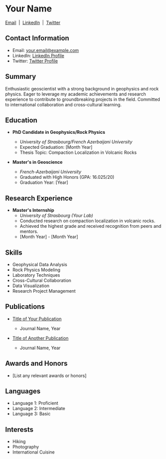 # Your Name

[Email](mailto:your.email@example.com) &nbsp;|&nbsp; [LinkedIn](https://www.linkedin.com/in/yourlinkedinprofile/) &nbsp;|&nbsp; [Twitter](https://twitter.com/yourtwitterprofile)

## Contact Information
- Email: your.email@example.com
- LinkedIn: [LinkedIn Profile](https://www.linkedin.com/in/yourlinkedinprofile/)
- Twitter: [Twitter Profile](https://twitter.com/yourtwitterprofile)

## Summary
Enthusiastic geoscientist with a strong background in geophysics and rock physics. Eager to leverage my academic achievements and research experience to contribute to groundbreaking projects in the field. Committed to international collaboration and cross-cultural learning.

## Education
- **PhD Candidate in Geophysics/Rock Physics**
  - *University of Strasbourg/French Azerbaijani University*
  - Expected Graduation: [Month Year]
  - Thesis Topic: Compaction Localization in Volcanic Rocks

- **Master's in Geoscience**
  - *French-Azerbaijani University*
  - Graduated with High Honors (GPA: 16.025/20)
  - Graduation Year: [Year]

## Research Experience
- **Master's Internship**
  - *University of Strasbourg (Your Lab)*
  - Conducted research on compaction localization in volcanic rocks.
  - Achieved the highest grade and received recognition from peers and mentors.
  - [Month Year] - [Month Year]

## Skills
- Geophysical Data Analysis
- Rock Physics Modeling
- Laboratory Techniques
- Cross-Cultural Collaboration
- Data Visualization
- Research Project Management

## Publications
- [Title of Your Publication](link_to_publication)
  - Journal Name, Year

- [Title of Another Publication](link_to_publication)
  - Journal Name, Year

## Awards and Honors
- [List any relevant awards or honors]

## Languages
- Language 1: Proficient
- Language 2: Intermediate
- Language 3: Basic

## Interests
- Hiking
- Photography
- International Cuisine
